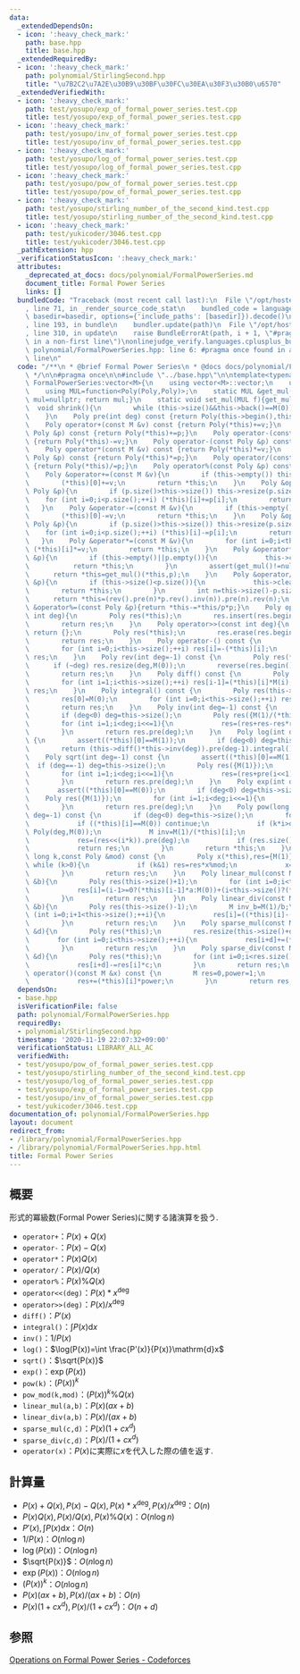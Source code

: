 ```yaml
---
data:
  _extendedDependsOn:
  - icon: ':heavy_check_mark:'
    path: base.hpp
    title: base.hpp
  _extendedRequiredBy:
  - icon: ':heavy_check_mark:'
    path: polynomial/StirlingSecond.hpp
    title: "\u7B2C2\u7A2E\u30B9\u30BF\u30FC\u30EA\u30F3\u30B0\u6570"
  _extendedVerifiedWith:
  - icon: ':heavy_check_mark:'
    path: test/yosupo/exp_of_formal_power_series.test.cpp
    title: test/yosupo/exp_of_formal_power_series.test.cpp
  - icon: ':heavy_check_mark:'
    path: test/yosupo/inv_of_formal_power_series.test.cpp
    title: test/yosupo/inv_of_formal_power_series.test.cpp
  - icon: ':heavy_check_mark:'
    path: test/yosupo/log_of_formal_power_series.test.cpp
    title: test/yosupo/log_of_formal_power_series.test.cpp
  - icon: ':heavy_check_mark:'
    path: test/yosupo/pow_of_formal_power_series.test.cpp
    title: test/yosupo/pow_of_formal_power_series.test.cpp
  - icon: ':heavy_check_mark:'
    path: test/yosupo/stirling_number_of_the_second_kind.test.cpp
    title: test/yosupo/stirling_number_of_the_second_kind.test.cpp
  - icon: ':heavy_check_mark:'
    path: test/yukicoder/3046.test.cpp
    title: test/yukicoder/3046.test.cpp
  _pathExtension: hpp
  _verificationStatusIcon: ':heavy_check_mark:'
  attributes:
    _deprecated_at_docs: docs/polynomial/FormalPowerSeries.md
    document_title: Formal Power Series
    links: []
  bundledCode: "Traceback (most recent call last):\n  File \"/opt/hostedtoolcache/Python/3.9.0/x64/lib/python3.9/site-packages/onlinejudge_verify/documentation/build.py\"\
    , line 71, in _render_source_code_stat\n    bundled_code = language.bundle(stat.path,\
    \ basedir=basedir, options={'include_paths': [basedir]}).decode()\n  File \"/opt/hostedtoolcache/Python/3.9.0/x64/lib/python3.9/site-packages/onlinejudge_verify/languages/cplusplus.py\"\
    , line 193, in bundle\n    bundler.update(path)\n  File \"/opt/hostedtoolcache/Python/3.9.0/x64/lib/python3.9/site-packages/onlinejudge_verify/languages/cplusplus_bundle.py\"\
    , line 310, in update\n    raise BundleErrorAt(path, i + 1, \"#pragma once found\
    \ in a non-first line\")\nonlinejudge_verify.languages.cplusplus_bundle.BundleErrorAt:\
    \ polynomial/FormalPowerSeries.hpp: line 6: #pragma once found in a non-first\
    \ line\n"
  code: "/**\n * @brief Formal Power Series\n * @docs docs/polynomial/FormalPowerSeries.md\n\
    \ */\n\n#pragma once\n\n#include \"../base.hpp\"\n\ntemplate<typename M>\nstruct\
    \ FormalPowerSeries:vector<M>{\n    using vector<M>::vector;\n    using Poly=FormalPowerSeries;\n\
    \    using MUL=function<Poly(Poly,Poly)>;\n    static MUL &get_mul(){static MUL\
    \ mul=nullptr; return mul;}\n    static void set_mul(MUL f){get_mul()=f;}\n  \
    \  void shrink(){\n        while (this->size()&&this->back()==M(0)) this->pop_back();\n\
    \    }\n    Poly pre(int deg) const {return Poly(this->begin(),this->begin()+min((int)this->size(),deg));}\n\
    \    Poly operator+(const M &v) const {return Poly(*this)+=v;}\n    Poly operator+(const\
    \ Poly &p) const {return Poly(*this)+=p;}\n    Poly operator-(const M &v) const\
    \ {return Poly(*this)-=v;}\n    Poly operator-(const Poly &p) const {return Poly(*this)-=p;}\n\
    \    Poly operator*(const M &v) const {return Poly(*this)*=v;}\n    Poly operator*(const\
    \ Poly &p) const {return Poly(*this)*=p;}\n    Poly operator/(const Poly &p) const\
    \ {return Poly(*this)/=p;}\n    Poly operator%(const Poly &p) const {return Poly(*this)%=p;}\n\
    \    Poly &operator+=(const M &v){\n        if (this->empty()) this->resize(1);\n\
    \        (*this)[0]+=v;\n        return *this;\n    }\n    Poly &operator+=(const\
    \ Poly &p){\n        if (p.size()>this->size()) this->resize(p.size());\n    \
    \    for (int i=0;i<p.size();++i) (*this)[i]+=p[i];\n        return *this;\n \
    \   }\n    Poly &operator-=(const M &v){\n        if (this->empty()) this->resize(1);\n\
    \        (*this)[0]-=v;\n        return *this;\n    }\n    Poly &operator-=(const\
    \ Poly &p){\n        if (p.size()>this->size()) this->resize(p.size());\n    \
    \    for (int i=0;i<p.size();++i) (*this)[i]-=p[i];\n        return *this;\n \
    \   }\n    Poly &operator*=(const M &v){\n        for (int i=0;i<this->size();++i)\
    \ (*this)[i]*=v;\n        return *this;\n    }\n    Poly &operator*=(const Poly\
    \ &p){\n        if (this->empty()||p.empty()){\n            this->clear();\n \
    \           return *this;\n        }\n        assert(get_mul()!=nullptr);\n  \
    \      return *this=get_mul()(*this,p);\n    }\n    Poly &operator/=(const Poly\
    \ &p){\n        if (this->size()<p.size()){\n            this->clear();\n    \
    \        return *this;\n        }\n        int n=this->size()-p.size()-1;\n  \
    \      return *this=(rev().pre(n)*p.rev().inv(n)).pre(n).rev(n);\n    }\n    Poly\
    \ &operator%=(const Poly &p){return *this-=*this/p*p;}\n    Poly operator<<(const\
    \ int deg){\n        Poly res(*this);\n        res.insert(res.begin(),deg,M(0));\n\
    \        return res;\n    }\n    Poly operator>>(const int deg){\n        if (this->size()<=deg)\
    \ return {};\n        Poly res(*this);\n        res.erase(res.begin(),res.begin()+deg);\n\
    \        return res;\n    }\n    Poly operator-() const {\n        Poly res(this->size());\n\
    \        for (int i=0;i<this->size();++i) res[i]=-(*this)[i];\n        return\
    \ res;\n    }\n    Poly rev(int deg=-1) const {\n        Poly res(*this);\n  \
    \      if (~deg) res.resize(deg,M(0));\n        reverse(res.begin(),res.end());\n\
    \        return res;\n    }\n    Poly diff() const {\n        Poly res(max(0,(int)this->size()-1));\n\
    \        for (int i=1;i<this->size();++i) res[i-1]=(*this)[i]*M(i);\n        return\
    \ res;\n    }\n    Poly integral() const {\n        Poly res(this->size()+1);\n\
    \        res[0]=M(0);\n        for (int i=0;i<this->size();++i) res[i+1]=(*this)[i]/M(i+1);\n\
    \        return res;\n    }\n    Poly inv(int deg=-1) const {\n        assert((*this)[0]!=M(0));\n\
    \        if (deg<0) deg=this->size();\n        Poly res({M(1)/(*this)[0]});\n\
    \        for (int i=1;i<deg;i<<=1){\n            res=(res+res-res*res*pre(i<<1)).pre(i<<1);\n\
    \        }\n        return res.pre(deg);\n    }\n    Poly log(int deg=-1) const\
    \ {\n        assert((*this)[0]==M(1));\n        if (deg<0) deg=this->size();\n\
    \        return (this->diff()*this->inv(deg)).pre(deg-1).integral();\n    }\n\
    \    Poly sqrt(int deg=-1) const {\n        assert((*this)[0]==M(1));\n      \
    \  if (deg==-1) deg=this->size();\n        Poly res({M(1)});\n        M inv2=M(1)/M(2);\n\
    \        for (int i=1;i<deg;i<<=1){\n            res=(res+pre(i<<1)*res.inv(i<<1))*inv2;\n\
    \        }\n        return res.pre(deg);\n    }\n    Poly exp(int deg=-1){\n \
    \       assert((*this)[0]==M(0));\n        if (deg<0) deg=this->size();\n    \
    \    Poly res({M(1)});\n        for (int i=1;i<deg;i<<=1){\n            res=(res*(pre(i<<1)+M(1)-res.log(i<<1))).pre(i<<1);\n\
    \        }\n        return res.pre(deg);\n    }\n    Poly pow(long long k,int\
    \ deg=-1) const {\n        if (deg<0) deg=this->size();\n        for (int i=0;i<this->size();++i){\n\
    \            if ((*this)[i]==M(0)) continue;\n            if (k*i>deg) return\
    \ Poly(deg,M(0));\n            M inv=M(1)/(*this)[i];\n            Poly res=(((*this*inv)>>i).log()*k).exp()*(*this)[i].pow(k);\n\
    \            res=(res<<(i*k)).pre(deg);\n            if (res.size()<deg) res.resize(deg,M(0));\n\
    \            return res;\n        }\n        return *this;\n    }\n    Poly pow_mod(long\
    \ long k,const Poly &mod) const {\n        Poly x(*this),res={M(1)};\n       \
    \ while (k>0){\n            if (k&1) res=res*x%mod;\n            x=x*x%mod; k>>=1;\n\
    \        }\n        return res;\n    }\n    Poly linear_mul(const M &a,const M\
    \ &b){\n        Poly res(this->size()+1);\n        for (int i=0;i<this->size()+1;++i){\n\
    \            res[i]=(i-1>=0?(*this)[i-1]*a:M(0))+(i<this->size()?(*this)[i]*b:M(0));\n\
    \        }\n        return res;\n    }\n    Poly linear_div(const M &a,const M\
    \ &b){\n        Poly res(this->size()-1);\n        M inv_b=M(1)/b;\n        for\
    \ (int i=0;i+1<this->size();++i){\n            res[i]=((*this)[i]-(i-1>=0?res[i-1]*a:M(0)))*inv_b;\n\
    \        }\n        return res;\n    }\n    Poly sparse_mul(const M &c,const M\
    \ &d){\n        Poly res(*this);\n        res.resize(this->size()+d,M(0));\n \
    \       for (int i=0;i<this->size();++i){\n            res[i+d]+=(*this)[i]*c;\n\
    \        }\n        return res;\n    }\n    Poly sparse_div(const M &c,const M\
    \ &d){\n        Poly res(*this);\n        for (int i=0;i<res.size()-d;++i){\n\
    \            res[i+d]-=res[i]*c;\n        }\n        return res;\n    }\n    M\
    \ operator()(const M &x) const {\n        M res=0,power=1;\n        for (int i=0;i<this->size();++i,power*=x){\n\
    \            res+=(*this)[i]*power;\n        }\n        return res;\n    }\n};"
  dependsOn:
  - base.hpp
  isVerificationFile: false
  path: polynomial/FormalPowerSeries.hpp
  requiredBy:
  - polynomial/StirlingSecond.hpp
  timestamp: '2020-11-19 22:07:32+09:00'
  verificationStatus: LIBRARY_ALL_AC
  verifiedWith:
  - test/yosupo/pow_of_formal_power_series.test.cpp
  - test/yosupo/stirling_number_of_the_second_kind.test.cpp
  - test/yosupo/log_of_formal_power_series.test.cpp
  - test/yosupo/exp_of_formal_power_series.test.cpp
  - test/yosupo/inv_of_formal_power_series.test.cpp
  - test/yukicoder/3046.test.cpp
documentation_of: polynomial/FormalPowerSeries.hpp
layout: document
redirect_from:
- /library/polynomial/FormalPowerSeries.hpp
- /library/polynomial/FormalPowerSeries.hpp.html
title: Formal Power Series
---
```

## 概要
形式的冪級数(Formal Power Series)に関する諸演算を扱う.
- `operator+`：$P(x)+Q(x)$
- `operator-`：$P(x)-Q(x)$
- `operator*`：$P(x)Q(x)$
- `operator/`：$P(x)/Q(x)$
- `operator%`：$P(x)\%Q(x)$
- `operator<<(deg)`：$P(x)*x^{\deg}$
- `operator>>(deg)`：$P(x)/x^{\deg}$
- `diff()`：$P'(x)$
- `integral()`：$\int P(x)\mathrm{d}{x}$
- `inv()`：$1/P(x)$
- `log()`：$\log(P(x))=\int \frac{P'(x)}{P(x)}\mathrm{d}x$
- `sqrt()`：$\sqrt{P(x)}$
- `exp()`：$\exp(P(x))$
- `pow(k)`：$(P(x))^k$
- `pow_mod(k,mod)`：$(P(x))^k\%Q(x)$
- `linear_mul(a,b)`：$P(x)(ax+b)$
- `linear_div(a,b)`：$P(x)/(ax+b)$
- `sparse_mul(c,d)`：$P(x)(1+cx^d)$
- `sparse_div(c,d)`：$P(x)/(1+cx^d)$
- `operator(x)`：$P(x)$に実際に$x$を代入した際の値を返す.

## 計算量
- $P(x)+Q(x),P(x)-Q(x),P(x)*x^{\deg},P(x)/x^{\deg}$：$O(n)$
- $P(x)Q(x),P(x)/Q(x),P(x)\%Q(x)$：$O(n\log n)$
- $P'(x),\int P(x)\mathrm{d}{x}$：$O(n)$
- $1/P(x)$：$O(n\log n)$
- $\log(P(x))$：$O(n\log n)$
- $\sqrt{P(x)}$：$O(n\log n)$
- $\exp(P(x))$：$O(n\log n)$
- $(P(x))^k$：$O(n\log n)$
- $P(x)(ax+b),P(x)/(ax+b)$：$O(n)$
- $P(x)(1+cx^d),P(x)/(1+cx^d)$：$O(n+d)$

## 参照
[Operations on Formal Power Series - Codeforces](https://codeforces.com/blog/entry/56422)